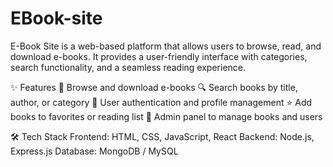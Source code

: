 # EBook-site
E-Book Site is a web-based platform that allows users to browse, read, and download e-books. It provides a user-friendly interface with categories, search functionality, and a seamless reading experience.

✨ Features
📖 Browse and download e-books
🔍 Search books by title, author, or category
📝 User authentication and profile management
⭐ Add books to favorites or reading list
💾 Admin panel to manage books and users

🛠 Tech Stack
Frontend: HTML, CSS, JavaScript, React
Backend: Node.js, Express.js
Database: MongoDB / MySQL
